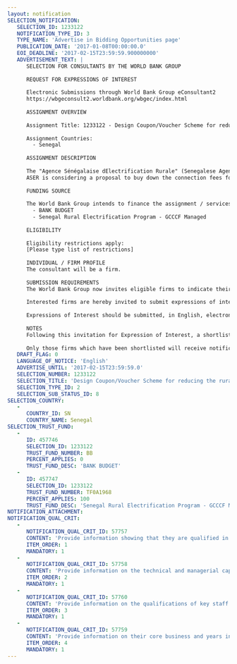 ```yaml
---
layout: notification
SELECTION_NOTIFICATION: 
   SELECTION_ID: 1233122
   NOTIFICATION_TYPE_ID: 3
   TYPE_NAME: 'Advertise in Bidding Opportunities page'
   PUBLICATION_DATE: '2017-01-08T00:00:00.0'
   EOI_DEADLINE: '2017-02-15T23:59:59.900000000'
   ADVERTISEMENT_TEXT: |
      SELECTION FOR CONSULTANTS BY THE WORLD BANK GROUP
      
      REQUEST FOR EXPRESSIONS OF INTEREST
      
      Electronic Submissions through World Bank Group eConsultant2
      https://wbgeconsult2.worldbank.org/wbgec/index.html
      
      ASSIGNMENT OVERVIEW
      
      Assignment Title: 1233122 - Design Coupon/Voucher Scheme for reducing the rural electricity connection fees
      
      Assignment Countries:
        - Senegal
      
      ASSIGNMENT DESCRIPTION
      
      The "Agence Sénégalaise dElectrification Rurale" (Senegalese Agency for Rural Electrification - ASER), established in 2000, is the autonomous governmental agency in charge of implementing all rural electrification programs in the country. 
      ASER is considering a proposal to buy down the connection fees for the households. Instead of asking the concessionaires to directly reduce the cost of connection (and ASER reimbursing that amount to the concessionaires), ASER will implement a coupon/voucher scheme, wherein households will receive coupon/voucher of certain cash values that they can use to pay for the connection fees.
      
      FUNDING SOURCE
      
      The World Bank Group intends to finance the assignment / services described below under the following:
        - BANK BUDGET
        - Senegal Rural Electrification Program - GCCCF Managed
      
      ELIGIBILITY
      
      Eligibility restrictions apply:
      [Please type list of restrictions]
      
      INDIVIDUAL / FIRM PROFILE
      The consultant will be a firm. 
      
      SUBMISSION REQUIREMENTS
      The World Bank Group now invites eligible firms to indicate their interest in providing the services.  Interested firms must provide information indicating that they are qualified to perform the services (brochures, description of similar assignments, experience in similar conditions, availability of appropriate skills among staff, etc. for firms; CV and cover letter for individuals).  Please note that the total size of all attachments should be less than 5MB.  Consultants may associate to enhance their qualifications.
      
      Interested firms are hereby invited to submit expressions of interest.
      
      Expressions of Interest should be submitted, in English, electronically through World Bank Group eConsultant2 (https://wbgeconsult2.worldbank.org/wbgec/index.html)
      
      NOTES
      Following this invitation for Expression of Interest, a shortlist of qualified firms will be formally invited to submit proposals. Shortlisting and selection will be subject to the availability of funding.
      
      Only those firms which have been shortlisted will receive notification. No debrief will be provided to firms which have not been shortlisted.
   DRAFT_FLAG: 0
   LANGUAGE_OF_NOTICE: 'English'
   ADVERTISE_UNTIL: '2017-02-15T23:59:59.0'
   SELECTION_NUMBER: 1233122
   SELECTION_TITLE: 'Design Coupon/Voucher Scheme for reducing the rural electricity connection fees'
   SELECTION_TYPE_ID: 2
   SELECTION_SUB_STATUS_ID: 8
SELECTION_COUNTRY: 
   - 
      COUNTRY_ID: SN
      COUNTRY_NAME: Senegal
SELECTION_TRUST_FUND: 
   - 
      ID: 457746
      SELECTION_ID: 1233122
      TRUST_FUND_NUMBER: BB
      PERCENT_APPLIES: 0
      TRUST_FUND_DESC: 'BANK BUDGET'
   - 
      ID: 457747
      SELECTION_ID: 1233122
      TRUST_FUND_NUMBER: TF0A1968
      PERCENT_APPLIES: 100
      TRUST_FUND_DESC: 'Senegal Rural Electrification Program - GCCCF Managed'
NOTIFICATION_ATTACHMENT: 
NOTIFICATION_QUAL_CRIT: 
   - 
      NOTIFICATION_QUAL_CRIT_ID: 57757
      CONTENT: 'Provide information showing that they are qualified in the field of the assignment.'
      ITEM_ORDER: 1
      MANDATORY: 1
   - 
      NOTIFICATION_QUAL_CRIT_ID: 57758
      CONTENT: 'Provide information on the technical and managerial capabilities of the firm.'
      ITEM_ORDER: 2
      MANDATORY: 1
   - 
      NOTIFICATION_QUAL_CRIT_ID: 57760
      CONTENT: 'Provide information on the qualifications of key staff.'
      ITEM_ORDER: 3
      MANDATORY: 1
   - 
      NOTIFICATION_QUAL_CRIT_ID: 57759
      CONTENT: 'Provide information on their core business and years in business.'
      ITEM_ORDER: 4
      MANDATORY: 1
---
```

